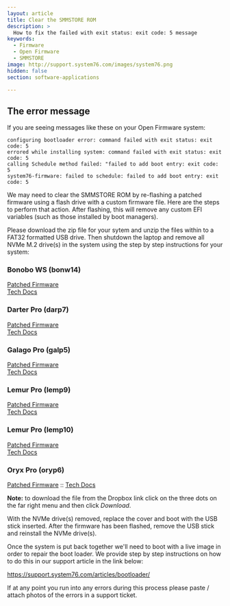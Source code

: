 ```yaml
---
layout: article
title: Clear the SMMSTORE ROM
description: >
  How to fix the failed with exit status: exit code: 5 message
keywords:
  - Firmware
  - Open Firmware
  - SMMSTORE
image: http://support.system76.com/images/system76.png
hidden: false
section: software-applications

---
```


## The error message

If you are seeing messages like these on your Open Firmware system:

```
configuring bootloader error: command failed with exit status: exit code: 5
errored while installing system: command failed with exit status: exit code: 5
calling Schedule method failed: "failed to add boot entry: exit code: 5
system76-firmware: failed to schedule: failed to add boot entry: exit code: 5
```

We may need to clear the SMMSTORE ROM by re-flashing a patched firmware using a flash drive with a custom firmware file. Here are the steps to perform that action. After flashing, this will remove any custom EFI variables (such as those installed by boot managers).

Please download the zip file for your sytem and unzip the files within to a FAT32 formatted USB drive. Then shutdown the laptop and remove all NVMe M.2 drive(s) in the system using the step by step instructions for your system:

### Bonobo WS (bonw14)

[Patched Firmware](https://s76.co/bonw14-76ec) <br>
[Tech Docs](https://tech-docs.system76.com/models/bonw14/repairs.html#replacing-an-m2nvme-ssd)

### Darter Pro (darp7)

[Patched Firmware](https://s76.co/darp7-76ec) <br>
[Tech Docs](https://tech-docs.system76.com/models/darp7/repairs.html#replacing-an-m2nvme-ssd)

### Galago Pro (galp5)

[Patched Firmware](https://s76.co/galp5-76ec) <br>
[Tech Docs](https://tech-docs.system76.com/models/galp5/repairs.html#replacing-an-m2nvme-ssd)

### Lemur Pro (lemp9)

[Patched Firmware]() <br>
[Tech Docs](https://tech-docs.system76.com/models/lemp9/repairs.html#replacing-an-m2nvme-ssd)

### Lemur Pro (lemp10)

[Patched Firmware](https://s76.co/lemp10-76ec) <br>
[Tech Docs](https://tech-docs.system76.com/models/lemp10/repairs.html#replacing-an-m2nvme-ssd)

### Oryx Pro (oryp6)

[Patched Firmware](https://s76.co/oryp6-76ec) ::
[Tech Docs](https://tech-docs.system76.com/models/oryp6/repairs.html#replacing-an-m2nvme-ssd)

**Note:** to download the file from the Dropbox link click on the three dots on the far right menu and then click *Download*.

With the NVMe drive(s) removed, replace the cover and boot with the USB stick inserted. After the firmware has been flashed, remove the USB stick and reinstall the NVMe drive(s).

Once the system is put back together we'll need to boot with a live image in order to repair the boot loader. We provide step by step instructions on how to do this in our support article in the link below:

https://support.system76.com/articles/bootloader/

If at any point you run into any errors during this process please paste / attach photos of the errors in a support ticket. 